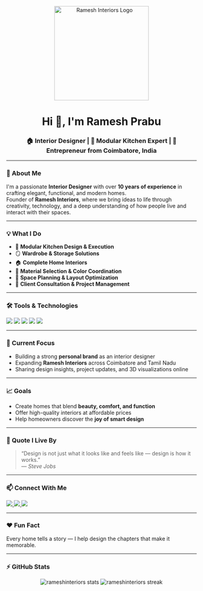 <p align="center">
  <img src="https://postimg.cc/XrMJVySR](https://i.postimg.cc/Cx5fsjvx/Logo.jpg" alt="Ramesh Interiors Logo" width="250"/>
</p>

<h1 align="center">Hi 👋, I'm Ramesh Prabu</h1>
<h3 align="center">🏠 Interior Designer | 🧩 Modular Kitchen Expert | 🚀 Entrepreneur from Coimbatore, India</h3>

---

### 🌟 About Me  
I'm a passionate **Interior Designer** with over **10 years of experience** in crafting elegant, functional, and modern homes.  
Founder of **Ramesh Interiors**, where we bring ideas to life through creativity, technology, and a deep understanding of how people live and interact with their spaces.

---

### 💡 What I Do
- 🧩 **Modular Kitchen Design & Execution**  
- 🪞 **Wardrobe & Storage Solutions**  
- 🏠 **Complete Home Interiors**  
- 🎨 **Material Selection & Color Coordination**  
- 📐 **Space Planning & Layout Optimization**  
- 💼 **Client Consultation & Project Management**

---

### 🛠️ Tools & Technologies
<p align="left">
  <img src="https://img.shields.io/badge/AutoCAD-%23E34F26.svg?style=for-the-badge&logo=autocad&logoColor=white"/>
  <img src="https://img.shields.io/badge/3D's-MAX-%23FF0000.svg?style=for-the-badge&logo=3D's-MAX&logoColor=white"/>
  <img src="https://img.shields.io/badge/Photoshop-%2331A8FF.svg?style=for-the-badge&logo=adobephotoshop&logoColor=white"/>
  <img src="https://img.shields.io/badge/Lumion-%230076D6.svg?style=for-the-badge&logo=lumion&logoColor=white"/>
  <img src="https://img.shields.io/badge/Blender-%23F5792A.svg?style=for-the-badge&logo=blender&logoColor=white"/>
</p>

---

### 🎯 Current Focus
- Building a strong **personal brand** as an interior designer  
- Expanding **Ramesh Interiors** across Coimbatore and Tamil Nadu  
- Sharing design insights, project updates, and 3D visualizations online  

---

### 📈 Goals
- Create homes that blend **beauty, comfort, and function**  
- Offer high-quality interiors at affordable prices  
- Help homeowners discover the **joy of smart design**

---

### 💬 Quote I Live By  
> “Design is not just what it looks like and feels like — design is how it works.”  
> — *Steve Jobs*

---

### 📫 Connect With Me
<p align="left">
  <a href="https://instagram.com/rameshinteriors" target="blank">
    <img src="https://img.shields.io/badge/Instagram-%23E4405F.svg?style=for-the-badge&logo=instagram&logoColor=white"/>
  </a>
  <a href="mailto:rameshinteriors@gmail.com" target="blank">
    <img src="https://img.shields.io/badge/Gmail-D14836?style=for-the-badge&logo=gmail&logoColor=white"/>
  </a>
  <a href="https://www.linkedin.com/in/your-linkedin" target="blank">
    <img src="https://img.shields.io/badge/LinkedIn-%230077B5.svg?style=for-the-badge&logo=linkedin&logoColor=white"/>
  </a>
</p>

---

### ❤️ Fun Fact  
Every home tells a story — I help design the chapters that make it memorable.

---

### ⚡ GitHub Stats
<p align="center">
  <img src="https://github-readme-stats.vercel.app/api?username=rameshinteriors&show_icons=true&theme=tokyonight" alt="rameshinteriors stats"/>
  <img src="https://github-readme-streak-stats.herokuapp.com/?user=rameshinteriors&theme=tokyonight" alt="rameshinteriors streak"/>
</p>
